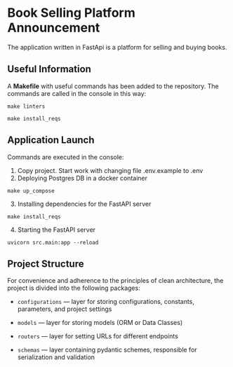 # Book Selling Platform Announcement

The application written in FastApi is a platform for selling and buying books.

## Useful Information 

A **Makefile** with useful commands has been added to the repository. The commands are called in the console in this way:

```shell
make linters

make install_reqs
```
## Application Launch

Commands are executed in the console: 

1. Copy project. Start work with changing file .env.example to .env
2. Deploying Postgres DB in a docker container
```shell
make up_compose
```
3. Installing dependencies for the FastAPI server
```shell
make install_reqs
```
4. Starting the FastAPI server
```shell
uvicorn src.main:app --reload
```

## Project Structure

For convenience and adherence to the principles of clean architecture, the project is divided into the following packages:

- `configurations` — layer for storing configurations, constants, parameters, and project settings

- `models` — layer for storing models (ORM or Data Classes)

- `routers` — layer for setting URLs for different endpoints

- `schemas` — layer containing pydantic schemes, responsible for serialization and validation
